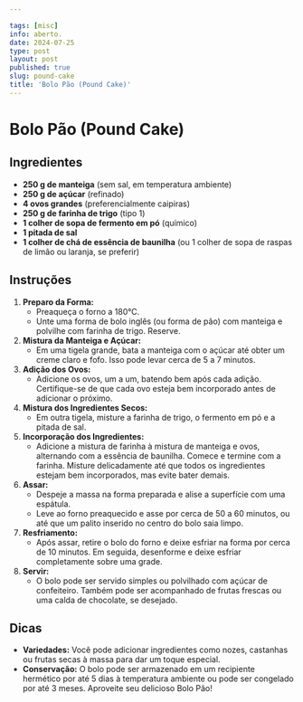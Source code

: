```yaml
---

tags: [misc]
info: aberto.
date: 2024-07-25
type: post
layout: post
published: true
slug: pound-cake
title: 'Bolo Pão (Pound Cake)'
---
```


# Bolo Pão (Pound Cake)
## Ingredientes
- **250 g de manteiga** (sem sal, em temperatura ambiente)
- **250 g de açúcar** (refinado)
- **4 ovos grandes** (preferencialmente caipiras)
- **250 g de farinha de trigo** (tipo 1)
- **1 colher de sopa de fermento em pó** (químico)
- **1 pitada de sal**
- **1 colher de chá de essência de baunilha** (ou 1 colher de sopa de raspas de limão ou laranja, se preferir)
## Instruções
1. **Preparo da Forma:**
   - Preaqueça o forno a 180°C.
   - Unte uma forma de bolo inglês (ou forma de pão) com manteiga e polvilhe com farinha de trigo. Reserve.
2. **Mistura da Manteiga e Açúcar:**
   - Em uma tigela grande, bata a manteiga com o açúcar até obter um creme claro e fofo. Isso pode levar cerca de 5 a 7 minutos.
3. **Adição dos Ovos:**
   - Adicione os ovos, um a um, batendo bem após cada adição. Certifique-se de que cada ovo esteja bem incorporado antes de adicionar o próximo.
4. **Mistura dos Ingredientes Secos:**
   - Em outra tigela, misture a farinha de trigo, o fermento em pó e a pitada de sal.
5. **Incorporação dos Ingredientes:**
   - Adicione a mistura de farinha à mistura de manteiga e ovos, alternando com a essência de baunilha. Comece e termine com a farinha. Misture delicadamente até que todos os ingredientes estejam bem incorporados, mas evite bater demais.
6. **Assar:**
   - Despeje a massa na forma preparada e alise a superfície com uma espátula.
   - Leve ao forno preaquecido e asse por cerca de 50 a 60 minutos, ou até que um palito inserido no centro do bolo saia limpo.
7. **Resfriamento:**
   - Após assar, retire o bolo do forno e deixe esfriar na forma por cerca de 10 minutos. Em seguida, desenforme e deixe esfriar completamente sobre uma grade.
8. **Servir:**
   - O bolo pode ser servido simples ou polvilhado com açúcar de confeiteiro. Também pode ser acompanhado de frutas frescas ou uma calda de chocolate, se desejado.
## Dicas
- **Variedades:** Você pode adicionar ingredientes como nozes, castanhas ou frutas secas à massa para dar um toque especial.
- **Conservação:** O bolo pode ser armazenado em um recipiente hermético por até 5 dias à temperatura ambiente ou pode ser congelado por até 3 meses.
Aproveite seu delicioso Bolo Pão!
